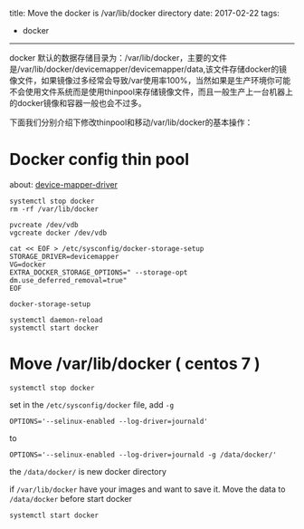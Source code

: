 title: Move the docker is /var/lib/docker directory
date: 2017-02-22
tags:
- docker
---

docker 默认的数据存储目录为：/var/lib/docker，主要的文件是/var/lib/docker/devicemapper/devicemapper/data,该文件存储docker的镜像文件，如果镜像过多经常会导致/var使用率100%，当然如果是生产环境你可能不会使用文件系统而是使用thinpool来存储镜像文件，而且一般生产上一台机器上的docker镜像和容器一般也会不过多。

下面我们分别介绍下修改thinpool和移动/var/lib/docker的基本操作：

# Docker config thin pool

about: [device-mapper-driver](https://docs.docker.com/engine/userguide/storagedriver/device-mapper-driver/)

```shell
systemctl stop docker
rm -rf /var/lib/docker

pvcreate /dev/vdb
vgcreate docker /dev/vdb

cat << EOF > /etc/sysconfig/docker-storage-setup
STORAGE_DRIVER=devicemapper
VG=docker
EXTRA_DOCKER_STORAGE_OPTIONS=" --storage-opt dm.use_deferred_removal=true"
EOF

docker-storage-setup

systemctl daemon-reload
systemctl start docker
```

# Move /var/lib/docker ( centos 7 )

```shell
systemctl stop docker
```

set in the `/etc/sysconfig/docker` file, add `-g`

```shell
OPTIONS='--selinux-enabled --log-driver=journald'
```
to 

```shell
OPTIONS='--selinux-enabled --log-driver=journald -g /data/docker/'
```

the `/data/docker/` is new docker directory

if `/var/lib/docker` have your images and want to save it. Move the data to `/data/docker` before start docker

```shell
systemctl start docker
```
